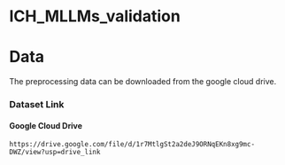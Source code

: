 # ICH_MLLMs_validation

# Data
The preprocessing data can be downloaded from the google cloud drive.

### Dataset Link
#### Google Cloud Drive
```
https://drive.google.com/file/d/1r7MtlgSt2a2deJ9ORNqEKn8xg9mc-DWZ/view?usp=drive_link
```
